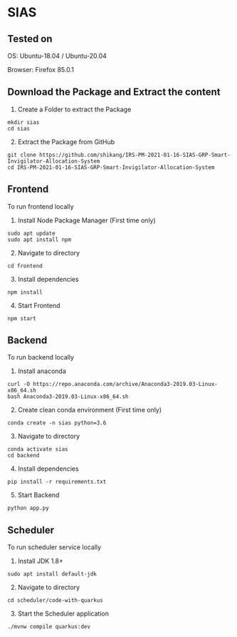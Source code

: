# SIAS

## Tested on

OS: Ubuntu-18.04 / Ubuntu-20.04

Browser: Firefox 85.0.1


## Download the Package and Extract the content

1. Create a Folder to extract the Package
```shell
mkdir sias
cd sias
```

2. Extract the Package from GitHub
```shell
git clone https://github.com/shikang/IRS-PM-2021-01-16-SIAS-GRP-Smart-Invigilator-Allocation-System
cd IRS-PM-2021-01-16-SIAS-GRP-Smart-Invigilator-Allocation-System
```

## Frontend
To run frontend locally

1. Install Node Package Manager (First time only) 
```shell
sudo apt update
sudo apt install npm
```

2. Navigate to directory
```shell
cd frontend
```

3. Install dependencies
```shell
npm install
```

4. Start Frontend
```shell
npm start
```

## Backend
To run backend locally

1. Install anaconda
```shell
curl -O https://repo.anaconda.com/archive/Anaconda3-2019.03-Linux-x86_64.sh
bash Anaconda3-2019.03-Linux-x86_64.sh
```

2. Create clean conda environment (First time only) 
```shell
conda create -n sias python=3.6
```

3. Navigate to directory
```shell
conda activate sias
cd backend
```

4. Install dependencies
```shell
pip install -r requirements.txt
```

5. Start Backend
```shell
python app.py
```

## Scheduler
To run scheduler service locally

1. Install JDK 1.8+
```shell
sudo apt install default-jdk
```

2. Navigate to directory
```shell
cd scheduler/code-with-quarkus
```

3. Start the Scheduler application
```shell
./mvnw compile quarkus:dev
```
